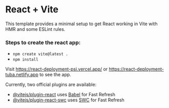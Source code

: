 # React + Vite

This template provides a minimal setup to get React working in Vite with HMR and some ESLint rules.

### Steps to create the react app:

- `npm create vite@latest . `
- `npm install`


Visit https://react-deployment-psi.vercel.app/ or https://react-deployment-tuba.netlify.app to see the app. 


Currently, two official plugins are available:

- [@vitejs/plugin-react](https://github.com/vitejs/vite-plugin-react/blob/main/packages/plugin-react/README.md) uses [Babel](https://babeljs.io/) for Fast Refresh
- [@vitejs/plugin-react-swc](https://github.com/vitejs/vite-plugin-react-swc) uses [SWC](https://swc.rs/) for Fast Refresh



